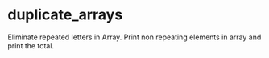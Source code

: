 # duplicate_arrays
Eliminate repeated letters in Array. Print non repeating elements in array and print the total.
